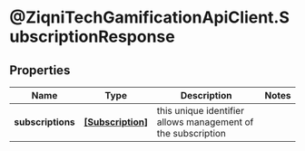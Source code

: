 # @ZiqniTechGamificationApiClient.SubscriptionResponse

## Properties

Name | Type | Description | Notes
------------ | ------------- | ------------- | -------------
**subscriptions** | [**[Subscription]**](Subscription.md) | this unique identifier allows management of the subscription | 


